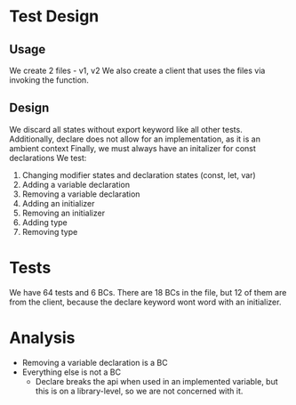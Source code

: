 # Test Design

## Usage

We create 2 files - v1, v2
We also create a client that uses the files via invoking the function.

## Design

We discard all states without export keyword like all other tests.
Additionally, declare does not allow for an implementation, as it is an ambient context
Finally, we must always have an initalizer for const declarations
We test:

1. Changing modifier states and declaration states (const, let, var)
2. Adding a variable declaration
3. Removing a variable declaration
4. Adding an initializer
5. Removing an initializer
6. Adding type
7. Removing type

# Tests

We have 64 tests and 6 BCs.
There are 18 BCs in the file, but 12 of them are from the client, because the declare keyword wont word with an initializer.

# Analysis

- Removing a variable declaration is a BC
- Everything else is not a BC
  - Declare breaks the api when used in an implemented variable, but this is on a library-level, so we are not concerned with it.
